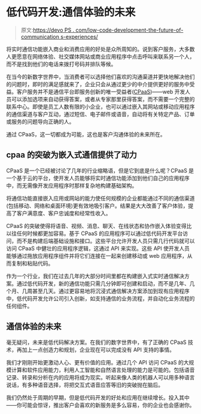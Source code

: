 # 低代码开发:通信体验的未来

> 原文:[https://devo PS . com/low-code-development-the-future-of-communication s-experiences/](https://devops.com/low-code-development-the-future-of-communications-experiences/)

将实时通信功能嵌入商业和消费应用的好处是众所周知的。说到客户服务，大多数人更愿意在网络体验、社交媒体网站或商业应用程序中点击呼叫来联系另一个人，而不是找到他们的电话来拨打号码并排队等候。

在当今的新数字世界中，当消费者可以选择他们喜欢的沟通渠道并更快地解决他们的问题时，即时的满足感就来了，企业只会从通过更少的中介提供更好的服务中受益。客户服务并不是通信平台即服务创新的唯一受益者([CPaaS](https://en.wikipedia.org/wiki/Platform_as_a_service#Communications_platform_as_a_service))——web 开发人员可以添加选项来自动获得答案，或者从专家那里获得答案，而不需要一个完整的联系中心。即使是员工人数有限的小企业，也可以通过嵌入其网站或移动应用程序的通信渠道与客户互动，通过短信、电子邮件或语音，自动将有关特定产品、订单或服务的问题导向正确的人。

通过 CPaaS，这一切都成为可能，这也是客户沟通体验的未来所在。

## **cpaa 的突破为嵌入式通信提供了动力**

CPaaS 是一个已经被讨论了几年的行业缩略语，但是它到底是什么呢？CPaaS 是一个基于云的平台，使开发人员能够将实时通信功能添加到他们自己的应用程序中，而无需像开发应用程序时那样复杂地构建基础架构。

将通信功能直接嵌入应用或网站的能力使任何规模的企业都能通过不同的通信渠道(包括移动、网络和桌面环境)更有效地吸引客户。结果是大大改善了客户体验，提高了客户满意度、客户忠诚度和经常性收入。

CPaaS 的突破使得将语音、视频、消息、聊天、在线状态和协作嵌入体验变得比以往任何时候都更加容易。基于 CPaaS 的应用程序可以通过低代码开发平台访问，而不是构建后端基础设施和接口。这些平台允许开发人员只需几行代码就可以访问 CPaaS 中健壮的应用程序逻辑，这通过 API 来实现。这些 API 使开发人员能够通过拖放应用程序组件并将它们连接在一起来创建移动或 web 应用程序，从而复制和粘贴代码。

作为一个行业，我们在过去几年的大部分时间里都在构建嵌入式实时通信解决方案。通过低代码开发，新的通信功能只需几分钟即可创建和启动，而不是几年、几个月、几周甚至几天。通过更容易地将沉浸式通信解决方案添加到现有应用程序中，低代码开发允许公司引入创新，如支持通信的业务流程，并自动化业务流程的任何组件。

## **通信体验的未来**

毫无疑问，未来是低代码解决方案。在我们的数字世界中，有了正确的 CPaaS 技术，再加上一点创造力和规划，企业现在可以完成没有 API 支持的事情。

我们才刚刚开始更激动人心、更有价值的应用。通过几个 API 访问 CPaaS 的大规模计算和软件应用能力，利用人工智能和自然语言处理的能力是可能的。包括语音记录、转录和分析在内的应用将成为现实。听起来像人类的机器人可以用多种语言说话，有多种语音选择，将把交互式语音应答等旧的突破抛在脑后。

我们仍然处于周期的早期，但是低代码开发的好处和应用在继续增长。投入其中——你可能会惊讶，推出客户会喜欢的新服务是多么容易，你的企业也会感谢你。